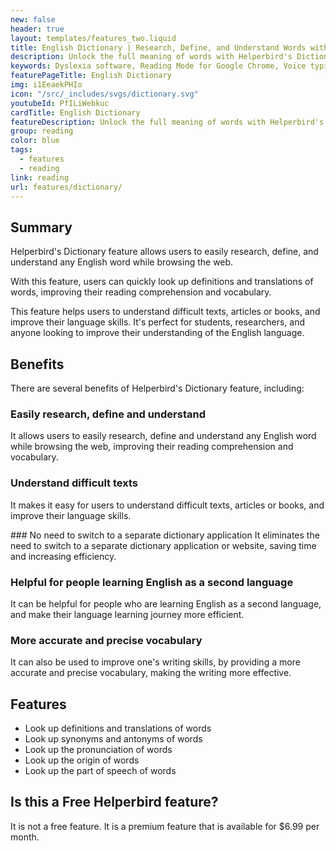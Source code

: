 ```yaml
---
new: false
header: true
layout: templates/features_two.liquid
title: English Dictionary | Research, Define, and Understand Words with Helperbird
description: Unlock the full meaning of words with Helperbird's Dictionary feature. Research, define, and understand any English word with ease. Improve your reading comprehension with our powerful dictionary tool.
keywords: Dyslexia software, Reading Mode for Google Chrome, Voice typing for Chrome, Text to speech for Chrome, text reader, Immersive Reader, dyslexia fonts, accessibility software, dyslexia software, Helperbird for Edge, Helperbird for Firefox, Helperbird for Chrome, Opendyslexic for Chrome, OpenDyslexic
featurePageTitle: English Dictionary
img: i1EeaekPHIo
icon: "/src/_includes/svgs/dictionary.svg"
youtubeId: PfILiWebkuc
cardTitle: English Dictionary
featureDescription: Unlock the full meaning of words with Helperbird's Dictionary feature. Research, define, and understand any English word with ease. Improve your reading comprehension with our powerful dictionary tool.
group: reading
color: blue
tags: 
  - features
  - reading
link: reading
url: features/dictionary/
---
```






## Summary

Helperbird's Dictionary feature allows users to easily research, define, and understand any English word while browsing the web. 

With this feature, users can quickly look up definitions and translations of words, improving their reading comprehension and vocabulary. 

This feature helps users to understand difficult texts, articles or books, and improve their language skills. It's perfect for students, researchers, and anyone looking to improve their understanding of the English language.

## Benefits

There are several benefits of Helperbird's Dictionary feature, including:

### Easily research, define and understand
It allows users to easily research, define and understand any English word while browsing the web, improving their reading comprehension and vocabulary.


### Understand difficult texts
It makes it easy for users to understand difficult texts, articles or books, and improve their language skills.


### No need to switch to a separate dictionary application
It eliminates the need to switch to a separate dictionary application or website, saving time and increasing efficiency.

### Helpful for people learning English as a second language
It can be helpful for people who are learning English as a second language, and make their language learning journey more efficient.

### More accurate and precise vocabulary
It can also be used to improve one's writing skills, by providing a more accurate and precise vocabulary, making the writing more effective.


## Features

- Look up definitions and translations of words
- Look up synonyms and antonyms of words
- Look up the pronunciation of words
- Look up the origin of words
- Look up the part of speech of words

## Is this a Free Helperbird feature?
It is not a free feature. It is a premium feature that is available for $6.99 per month.

























